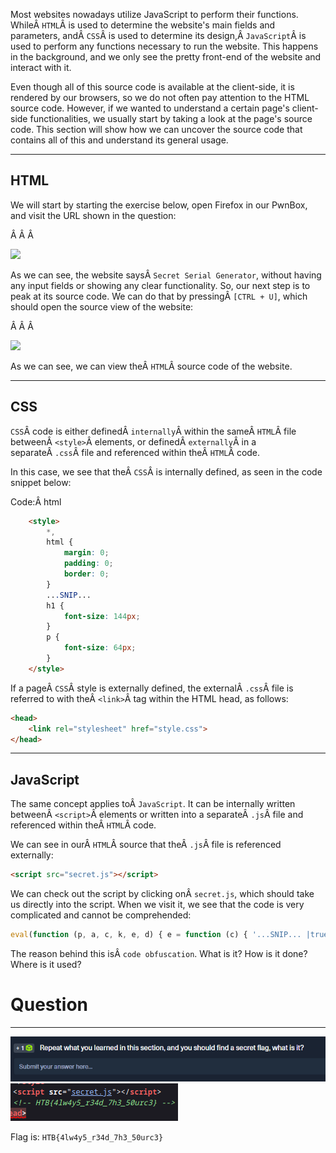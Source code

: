 ﻿---
sticker: lucide//code-2
---
Most websites nowadays utilize JavaScript to perform their functions. WhileÂ `HTML`Â is used to determine the website's main fields and parameters, andÂ `CSS`Â is used to determine its design,Â `JavaScript`Â is used to perform any functions necessary to run the website. This happens in the background, and we only see the pretty front-end of the website and interact with it.

Even though all of this source code is available at the client-side, it is rendered by our browsers, so we do not often pay attention to the HTML source code. However, if we wanted to understand a certain page's client-side functionalities, we usually start by taking a look at the page's source code. This section will show how we can uncover the source code that contains all of this and understand its general usage.

---

## HTML

We will start by starting the exercise below, open Firefox in our PwnBox, and visit the URL shown in the question:

Â Â Â 

![](https://academy.hackthebox.com/storage/modules/41/js_deobf_mainsite.jpg)

As we can see, the website saysÂ `Secret Serial Generator`, without having any input fields or showing any clear functionality. So, our next step is to peak at its source code. We can do that by pressingÂ `[CTRL + U]`, which should open the source view of the website:

Â Â Â 

![](https://academy.hackthebox.com/storage/modules/41/js_deobf_mainsite_source_1.jpg)

As we can see, we can view theÂ `HTML`Â source code of the website.

---

## CSS

`CSS`Â code is either definedÂ `internally`Â within the sameÂ `HTML`Â file betweenÂ `<style>`Â elements, or definedÂ `externally`Â in a separateÂ `.css`Â file and referenced within theÂ `HTML`Â code.

In this case, we see that theÂ `CSS`Â is internally defined, as seen in the code snippet below:

Code:Â html

```html
    <style>
        *,
        html {
            margin: 0;
            padding: 0;
            border: 0;
        }
        ...SNIP...
        h1 {
            font-size: 144px;
        }
        p {
            font-size: 64px;
        }
    </style>
```

If a pageÂ `CSS`Â style is externally defined, the externalÂ `.css`Â file is referred to with theÂ `<link>`Â tag within the HTML head, as follows:



```html
<head>
    <link rel="stylesheet" href="style.css">
</head>
```

---

## JavaScript

The same concept applies toÂ `JavaScript`. It can be internally written betweenÂ `<script>`Â elements or written into a separateÂ `.js`Â file and referenced within theÂ `HTML`Â code.

We can see in ourÂ `HTML`Â source that theÂ `.js`Â file is referenced externally:

```html
<script src="secret.js"></script>
```

We can check out the script by clicking onÂ `secret.js`, which should take us directly into the script. When we visit it, we see that the code is very complicated and cannot be comprehended:


```javascript
eval(function (p, a, c, k, e, d) { e = function (c) { '...SNIP... |true|function'.split('|'), 0, {}))
```

The reason behind this isÂ `code obfuscation`. What is it? How is it done? Where is it used?

# Question
---
![Pasted image 20250130132433.png](../../../IMAGES/Pasted%20image%2020250130132433.png)
![Pasted image 20250130132455.png](../../../IMAGES/Pasted%20image%2020250130132455.png)


Flag is: `HTB{4lw4y5_r34d_7h3_50urc3}`
